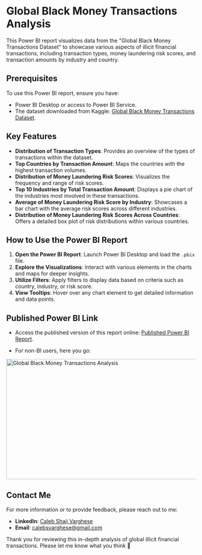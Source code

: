 # Global Black Money Transactions Analysis

This Power BI report visualizes data from the "Global Black Money Transactions Dataset" to showcase various aspects of illicit financial transactions, including transaction types, money laundering risk scores, and transaction amounts by industry and country.

## Prerequisites

To use this Power BI report, ensure you have:
- Power BI Desktop or access to Power BI Service.
- The dataset downloaded from Kaggle: [Global Black Money Transactions Dataset](https://www.kaggle.com/datasets/waqi786/global-black-money-transactions-dataset).

## Key Features

- **Distribution of Transaction Types**: Provides an overview of the types of transactions within the dataset.
- **Top Countries by Transaction Amount**: Maps the countries with the highest transaction volumes.
- **Distribution of Money Laundering Risk Scores**: Visualizes the frequency and range of risk scores.
- **Top 10 Industries by Total Transaction Amount**: Displays a pie chart of the industries most involved in these transactions.
- **Average of Money Laundering Risk Score by Industry**: Showcases a bar chart with the average risk scores across different industries.
- **Distribution of Money Laundering Risk Scores Across Countries**: Offers a detailed box plot of risk distributions within various countries.

## How to Use the Power BI Report

1. **Open the Power BI Report**: Launch Power BI Desktop and load the `.pbix` file.
2. **Explore the Visualizations**: Interact with various elements in the charts and maps for deeper insights.
3. **Utilize Filters**: Apply filters to display data based on criteria such as country, industry, or risk score.
4. **View Tooltips**: Hover over any chart element to get detailed information and data points.

## Published Power BI Link

 -  Access the published version of this report online: [Published Power BI Report](https://app.powerbi.com/groups/me/reports/0f903493-06a0-49c0-a8a2-02c08eafde3a/ef063ea3e02f1f407af2?experience=power-bi).

-  For non-BI users, here you go:
  
<img src="https://github.com/calebS24/Money-Laundering-Vizualization/blob/main/BIviz.jpg" width="600" height="320" alt="Global Black Money Transactions Analysis">

## Contact Me

For more information or to provide feedback, please reach out to me:
- **LinkedIn**: [Caleb Shaji Varghese](https://www.linkedin.com/in/calebsv)
- **Email**: [calebsvarghese@gmail.com](mailto:calebsvarghese@gmail.com)

Thank you for reviewing this in-depth analysis of global illicit financial transactions. Please let me know what you think 🌟
